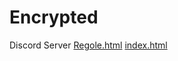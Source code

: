 # Encrypted
Discord Server
[Regole.html](https://github.com/user-attachments/files/21822613/Regole.html)
[index.html](https://github.com/user-attachments/files/21822614/index.html)
